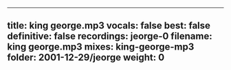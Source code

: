 
---
title: king george.mp3
vocals: false
best: false
definitive: false
recordings: jeorge-0
filename: king george.mp3
mixes: king-george-mp3
folder: 2001-12-29/jeorge
weight: 0
---
